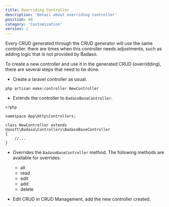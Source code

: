 ```yaml
---
title: Overriding Controller
description: 'Detail about overriding controller'
position: 49
category: 'Customization'
version: 1
---
```


Every CRUD generated through the CRUD generator will use the same controller. there are times when this controller needs adjustments, such as adding logic that is not provided by Badaso.

To create a new controller and use it in the generated CRUD (overridding), there are several steps that need to be done.

- Create a laravel controller as usual.
```
php artisan make:controller NewController
```

- Extends the controller to `BadasoBaseController`.

```
<?php

namespace App\Http\Controllers;

class NewController extends Uasoft\Badaso\Controllers\BadasoBaseController
{
    //...
}
```

- Overrides the `BadasoBaseController` method. The following methods are available for overrides.
    - all
    - read
    - edit
    - add
    - delete
    
- Edit CRUD in CRUD Management, add the new controller created.